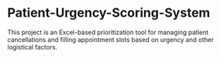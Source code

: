 # Patient-Urgency-Scoring-System
This project is an Excel-based prioritization tool for managing patient cancellations and filling appointment slots based on urgency and other logistical factors.
